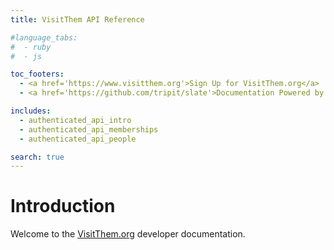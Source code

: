 ```yaml
---
title: VisitThem API Reference

#language_tabs:
#  - ruby
#  - js

toc_footers:
  - <a href='https://www.visitthem.org'>Sign Up for VisitThem.org</a>
  - <a href='https://github.com/tripit/slate'>Documentation Powered by Slate</a>

includes:
  - authenticated_api_intro
  - authenticated_api_memberships
  - authenticated_api_people

search: true
---
```


# Introduction

Welcome to the [VisitThem.org](https://www.visitthem.org/) developer documentation.
